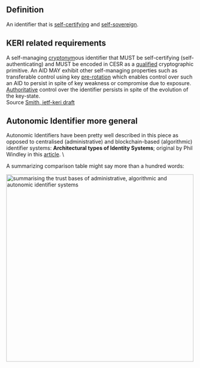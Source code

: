## Definition

An identifier that is [self-certifying](self-certifying-identifier) and [self-sovereign](self-sovereign-identity).

## KERI related requirements
A self-managing [cryptonym](cryptonymous)ous identifier that MUST be self-certifying (self-authenticating) and MUST be encoded in CESR as a [qualified](qualified) cryptographic primitive. An AID MAY exhibit other self-managing properties such as transferable control using key [pre-rotation](pre-rotation) which enables control over such an AID to persist in spite of key weakness or compromise due to exposure. [Authoritative](authoritative) control over the identifier persists in spite of the evolution of the key-state.\
Source [Smith, ietf-keri draft](https://github.com/WebOfTrust/ietf-keri/blob/main/draft-ssmith-keri.md)

## Autonomic Identifier more general
Autonomic Identifiers have been pretty well described in this piece as opposed to centralised (administrative) and blockchain-based (algorithmic) identifier systems: **Architectural types of Identity Systems**; original by Phil Windley in this [article](https://www.windley.com/archives/2020/09/the_architecture_of_identity_systems.shtml). \

A summarizing comparison table might say more than a hundred words:

<img src="https://hackmd.io/_uploads/HyOi3r81j.png" width="500" alt="summarising the trust bases of administrative, algorithmic and autonomic identifier systems">
